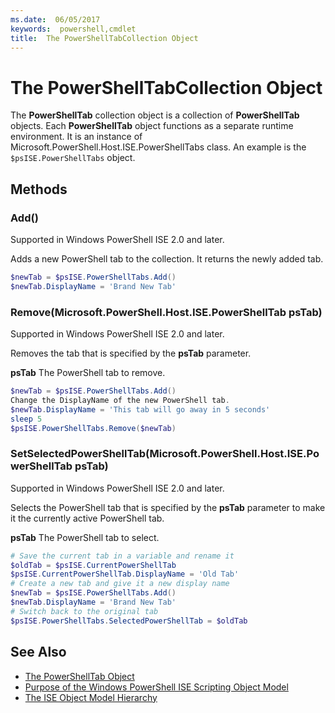 ```yaml
---
ms.date:  06/05/2017
keywords:  powershell,cmdlet
title:  The PowerShellTabCollection Object
---
```

# The PowerShellTabCollection Object

The **PowerShellTab** collection object is a collection of **PowerShellTab** objects. Each
**PowerShellTab** object functions as a separate runtime environment. It is an instance of
Microsoft.PowerShell.Host.ISE.PowerShellTabs class. An example is the `$psISE.PowerShellTabs`
object.

## Methods

### Add\(\)

Supported in Windows PowerShell ISE 2.0 and later.

Adds a new PowerShell tab to the collection. It returns the newly added tab.

```powershell
$newTab = $psISE.PowerShellTabs.Add()
$newTab.DisplayName = 'Brand New Tab'
```

### Remove\(Microsoft.PowerShell.Host.ISE.PowerShellTab psTab\)

Supported in Windows PowerShell ISE 2.0 and later.

Removes the tab that is specified by the **psTab** parameter.

**psTab**
The PowerShell tab to remove.

```powershell
$newTab = $psISE.PowerShellTabs.Add()
Change the DisplayName of the new PowerShell tab.
$newTab.DisplayName = 'This tab will go away in 5 seconds'
sleep 5
$psISE.PowerShellTabs.Remove($newTab)
```

### SetSelectedPowerShellTab\(Microsoft.PowerShell.Host.ISE.PowerShellTab psTab\)

Supported in Windows PowerShell ISE 2.0 and later.

Selects the PowerShell tab that is specified by the **psTab** parameter to make it the currently
active PowerShell tab.

**psTab**
The PowerShell tab to select.

```powershell
# Save the current tab in a variable and rename it
$oldTab = $psISE.CurrentPowerShellTab
$psISE.CurrentPowerShellTab.DisplayName = 'Old Tab'
# Create a new tab and give it a new display name
$newTab = $psISE.PowerShellTabs.Add()
$newTab.DisplayName = 'Brand New Tab'
# Switch back to the original tab
$psISE.PowerShellTabs.SelectedPowerShellTab = $oldTab
```

## See Also

- [The PowerShellTab Object](The-PowerShellTab-Object.md)
- [Purpose of the Windows PowerShell ISE Scripting Object Model](Purpose-of-the-Windows-PowerShell-ISE-Scripting-Object-Model.md)
- [The ISE Object Model Hierarchy](The-ISE-Object-Model-Hierarchy.md)
